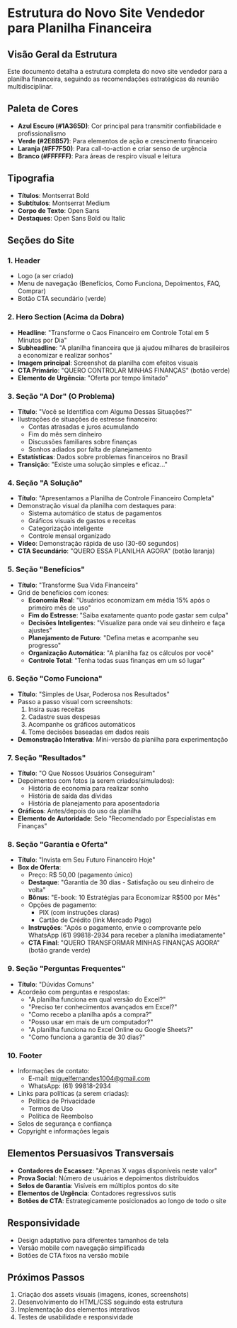 # Estrutura do Novo Site Vendedor para Planilha Financeira

## Visão Geral da Estrutura

Este documento detalha a estrutura completa do novo site vendedor para a planilha financeira, seguindo as recomendações estratégicas da reunião multidisciplinar.

## Paleta de Cores

- **Azul Escuro (#1A365D)**: Cor principal para transmitir confiabilidade e profissionalismo
- **Verde (#2E8B57)**: Para elementos de ação e crescimento financeiro
- **Laranja (#FF7F50)**: Para call-to-action e criar senso de urgência
- **Branco (#FFFFFF)**: Para áreas de respiro visual e leitura

## Tipografia

- **Títulos**: Montserrat Bold
- **Subtítulos**: Montserrat Medium
- **Corpo de Texto**: Open Sans
- **Destaques**: Open Sans Bold ou Italic

## Seções do Site

### 1. Header
- Logo (a ser criado)
- Menu de navegação (Benefícios, Como Funciona, Depoimentos, FAQ, Comprar)
- Botão CTA secundário (verde)

### 2. Hero Section (Acima da Dobra)
- **Headline**: "Transforme o Caos Financeiro em Controle Total em 5 Minutos por Dia"
- **Subheadline**: "A planilha financeira que já ajudou milhares de brasileiros a economizar e realizar sonhos"
- **Imagem principal**: Screenshot da planilha com efeitos visuais
- **CTA Primário**: "QUERO CONTROLAR MINHAS FINANÇAS" (botão verde)
- **Elemento de Urgência**: "Oferta por tempo limitado"

### 3. Seção "A Dor" (O Problema)
- **Título**: "Você se Identifica com Alguma Dessas Situações?"
- Ilustrações de situações de estresse financeiro:
  - Contas atrasadas e juros acumulando
  - Fim do mês sem dinheiro
  - Discussões familiares sobre finanças
  - Sonhos adiados por falta de planejamento
- **Estatísticas**: Dados sobre problemas financeiros no Brasil
- **Transição**: "Existe uma solução simples e eficaz..."

### 4. Seção "A Solução"
- **Título**: "Apresentamos a Planilha de Controle Financeiro Completa"
- Demonstração visual da planilha com destaques para:
  - Sistema automático de status de pagamentos
  - Gráficos visuais de gastos e receitas
  - Categorização inteligente
  - Controle mensal organizado
- **Vídeo**: Demonstração rápida de uso (30-60 segundos)
- **CTA Secundário**: "QUERO ESSA PLANILHA AGORA" (botão laranja)

### 5. Seção "Benefícios"
- **Título**: "Transforme Sua Vida Financeira"
- Grid de benefícios com ícones:
  - **Economia Real**: "Usuários economizam em média 15% após o primeiro mês de uso"
  - **Fim do Estresse**: "Saiba exatamente quanto pode gastar sem culpa"
  - **Decisões Inteligentes**: "Visualize para onde vai seu dinheiro e faça ajustes"
  - **Planejamento de Futuro**: "Defina metas e acompanhe seu progresso"
  - **Organização Automática**: "A planilha faz os cálculos por você"
  - **Controle Total**: "Tenha todas suas finanças em um só lugar"

### 6. Seção "Como Funciona"
- **Título**: "Simples de Usar, Poderosa nos Resultados"
- Passo a passo visual com screenshots:
  1. Insira suas receitas
  2. Cadastre suas despesas
  3. Acompanhe os gráficos automáticos
  4. Tome decisões baseadas em dados reais
- **Demonstração Interativa**: Mini-versão da planilha para experimentação

### 7. Seção "Resultados"
- **Título**: "O Que Nossos Usuários Conseguiram"
- Depoimentos com fotos (a serem criados/simulados):
  - História de economia para realizar sonho
  - História de saída das dívidas
  - História de planejamento para aposentadoria
- **Gráficos**: Antes/depois do uso da planilha
- **Elemento de Autoridade**: Selo "Recomendado por Especialistas em Finanças"

### 8. Seção "Garantia e Oferta"
- **Título**: "Invista em Seu Futuro Financeiro Hoje"
- **Box de Oferta**:
  - Preço: R$ 50,00 (pagamento único)
  - **Destaque**: "Garantia de 30 dias - Satisfação ou seu dinheiro de volta"
  - **Bônus**: "E-book: 10 Estratégias para Economizar R$500 por Mês"
  - Opções de pagamento:
    - PIX (com instruções claras)
    - Cartão de Crédito (link Mercado Pago)
  - **Instruções**: "Após o pagamento, envie o comprovante pelo WhatsApp (61) 99818-2934 para receber a planilha imediatamente"
  - **CTA Final**: "QUERO TRANSFORMAR MINHAS FINANÇAS AGORA" (botão grande verde)

### 9. Seção "Perguntas Frequentes"
- **Título**: "Dúvidas Comuns"
- Acordeão com perguntas e respostas:
  - "A planilha funciona em qual versão do Excel?"
  - "Preciso ter conhecimentos avançados em Excel?"
  - "Como recebo a planilha após a compra?"
  - "Posso usar em mais de um computador?"
  - "A planilha funciona no Excel Online ou Google Sheets?"
  - "Como funciona a garantia de 30 dias?"

### 10. Footer
- Informações de contato:
  - E-mail: miguelfernandes1004@gmail.com
  - WhatsApp: (61) 99818-2934
- Links para políticas (a serem criadas):
  - Política de Privacidade
  - Termos de Uso
  - Política de Reembolso
- Selos de segurança e confiança
- Copyright e informações legais

## Elementos Persuasivos Transversais

- **Contadores de Escassez**: "Apenas X vagas disponíveis neste valor"
- **Prova Social**: Número de usuários e depoimentos distribuídos
- **Selos de Garantia**: Visíveis em múltiplos pontos do site
- **Elementos de Urgência**: Contadores regressivos sutis
- **Botões de CTA**: Estrategicamente posicionados ao longo de todo o site

## Responsividade

- Design adaptativo para diferentes tamanhos de tela
- Versão mobile com navegação simplificada
- Botões de CTA fixos na versão mobile

## Próximos Passos

1. Criação dos assets visuais (imagens, ícones, screenshots)
2. Desenvolvimento do HTML/CSS seguindo esta estrutura
3. Implementação dos elementos interativos
4. Testes de usabilidade e responsividade
